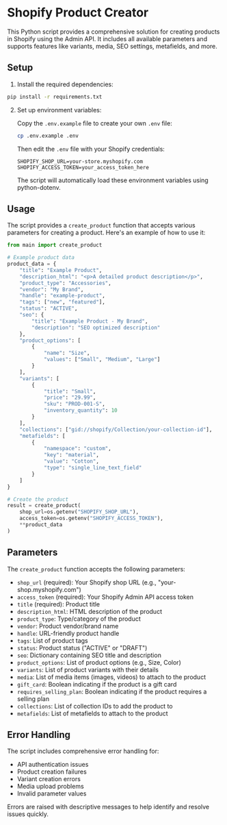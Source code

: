 # Shopify Product Creator

This Python script provides a comprehensive solution for creating products in Shopify using the Admin API. It includes all available parameters and supports features like variants, media, SEO settings, metafields, and more.

## Setup

1. Install the required dependencies:
```bash
pip install -r requirements.txt
```

2. Set up environment variables:

   Copy the `.env.example` file to create your own `.env` file:
   ```bash
   cp .env.example .env
   ```
   
   Then edit the `.env` file with your Shopify credentials:
   ```
   SHOPIFY_SHOP_URL=your-store.myshopify.com
   SHOPIFY_ACCESS_TOKEN=your_access_token_here
   ```

   The script will automatically load these environment variables using python-dotenv.

## Usage

The script provides a `create_product` function that accepts various parameters for creating a product. Here's an example of how to use it:

```python
from main import create_product

# Example product data
product_data = {
    "title": "Example Product",
    "description_html": "<p>A detailed product description</p>",
    "product_type": "Accessories",
    "vendor": "My Brand",
    "handle": "example-product",
    "tags": ["new", "featured"],
    "status": "ACTIVE",
    "seo": {
        "title": "Example Product - My Brand",
        "description": "SEO optimized description"
    },
    "product_options": [
        {
            "name": "Size",
            "values": ["Small", "Medium", "Large"]
        }
    ],
    "variants": [
        {
            "title": "Small",
            "price": "29.99",
            "sku": "PROD-001-S",
            "inventory_quantity": 10
        }
    ],
    "collections": ["gid://shopify/Collection/your-collection-id"],
    "metafields": [
        {
            "namespace": "custom",
            "key": "material",
            "value": "Cotton",
            "type": "single_line_text_field"
        }
    ]
}

# Create the product
result = create_product(
    shop_url=os.getenv("SHOPIFY_SHOP_URL"),
    access_token=os.getenv("SHOPIFY_ACCESS_TOKEN"),
    **product_data
)
```

## Parameters

The `create_product` function accepts the following parameters:

- `shop_url` (required): Your Shopify shop URL (e.g., "your-shop.myshopify.com")
- `access_token` (required): Your Shopify Admin API access token
- `title` (required): Product title
- `description_html`: HTML description of the product
- `product_type`: Type/category of the product
- `vendor`: Product vendor/brand name
- `handle`: URL-friendly product handle
- `tags`: List of product tags
- `status`: Product status ("ACTIVE" or "DRAFT")
- `seo`: Dictionary containing SEO title and description
- `product_options`: List of product options (e.g., Size, Color)
- `variants`: List of product variants with their details
- `media`: List of media items (images, videos) to attach to the product
- `gift_card`: Boolean indicating if the product is a gift card
- `requires_selling_plan`: Boolean indicating if the product requires a selling plan
- `collections`: List of collection IDs to add the product to
- `metafields`: List of metafields to attach to the product

## Error Handling

The script includes comprehensive error handling for:
- API authentication issues
- Product creation failures
- Variant creation errors
- Media upload problems
- Invalid parameter values

Errors are raised with descriptive messages to help identify and resolve issues quickly.
